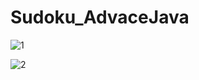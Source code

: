 # Sudoku_AdvaceJava

![1](https://github.com/HetRojivadiya/Sudoku_AdvaceJava/assets/123486074/ee6d2d9b-eda5-44a3-8565-372cfc3c0573)

![2](https://github.com/HetRojivadiya/Sudoku_AdvaceJava/assets/123486074/483e4871-f53a-4956-9088-744d14f91d66)
